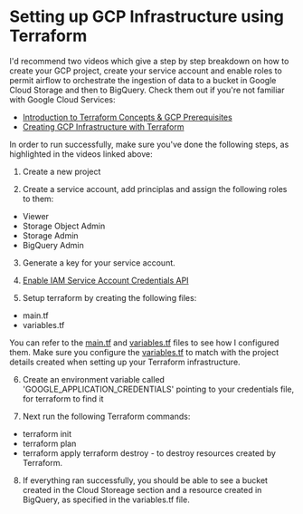 # Setting up GCP Infrastructure using Terraform

I'd recommend two videos which give a step by step breakdown on how to create your GCP project, create your service account and enable
roles to permit airflow to orchestrate the ingestion of data to a bucket in Google Cloud Storage and then to BigQuery. 
Check them out if you're not familiar with Google Cloud Services:
* [Introduction to Terraform Concepts & GCP Prerequisites](https://youtu.be/Hajwnmj0xfQ)
* [Creating GCP Infrastructure with Terraform](https://youtu.be/dNkEgO-CExg)

In order to run successfully, make sure you've done the following steps, as highlighted in the videos linked above:

1. Create a new project

2. Create a service account, add principlas and assign the following roles to them:
  * Viewer
  * Storage Object Admin
  * Storage Admin
  * BigQuery Admin

3. Generate a key for your service account.

4. [Enable IAM Service Account Credentials API](https://console.cloud.google.com/marketplace/product/google/iamcredentials.googleapis.com)

5. Setup terraform by creating the following files:
  * main.tf 
  * variables.tf 
  
You can refer to the [main.tf](/main.tf) and [variables.tf](/variables.tf) files to see how I configured them. Make sure you configure the [variables.tf](/variables.tf) to match with the project details created when setting up your Terraform infrastructure.

6. Create an environment variable called 'GOOGLE_APPLICATION_CREDENTIALS' pointing to your credentials file, for terraform to find it

7. Next run the following Terraform commands: 
* terraform init 
* terraform plan
* terraform apply
terraform destroy - to destroy resources created by Terraform.

8. If everything ran successfully, you should be able to see a bucket created in the Cloud Storeage section and a resource created in BigQuery, as specified in the variables.tf file.
